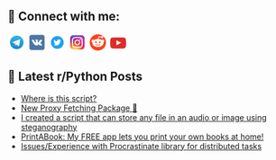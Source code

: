 ## 🔎 Connect with me:
[<img src="https://github.com/bullbesh/bullbesh/blob/main/images/Telegram.png" width="32" height="32" />](https://t.me/bullbesh)
[<img src="https://github.com/bullbesh/bullbesh/blob/main/images/VK.png" width="32" height="32" />](https://vk.com/bullbesh)
[<img src="https://github.com/bullbesh/bullbesh/blob/main/images/Twitter.png" width="32" height="32" />](https://twitter.com/bullbesh1)
[<img src="https://github.com/bullbesh/bullbesh/blob/main/images/Instagram.png" width="32" height="32" />](https://www.instagram.com/bullbesh)
[<img src="https://github.com/bullbesh/bullbesh/blob/main/images/Reddit.png" width="32" height="32" />](https://www.reddit.com/user/bullbesh)
[<img src="https://github.com/bullbesh/bullbesh/blob/main/images/YouTube.png" width="32" height="32" />](https://www.youtube.com/channel/UCtfjRs6uzgq5mfm8S06WTcg)

## 📕 Latest r/Python Posts
<!-- BLOG-POST-LIST:START -->
- [Where is this script?](https://www.reddit.com/r/Python/comments/yzgnas/where_is_this_script/)
- [New Proxy Fetching Package 🐍](https://www.reddit.com/r/Python/comments/yzgmzo/new_proxy_fetching_package/)
- [I created a script that can store any file in an audio or image using steganography](https://www.reddit.com/r/Python/comments/yzfbxf/i_created_a_script_that_can_store_any_file_in_an/)
- [PrintABook: My FREE app lets you print your own books at home!](https://www.reddit.com/r/Python/comments/yzf18z/printabook_my_free_app_lets_you_print_your_own/)
- [Issues/Experience with Procrastinate library for distributed tasks](https://www.reddit.com/r/Python/comments/yzd7ys/issuesexperience_with_procrastinate_library_for/)
<!-- BLOG-POST-LIST:END -->
